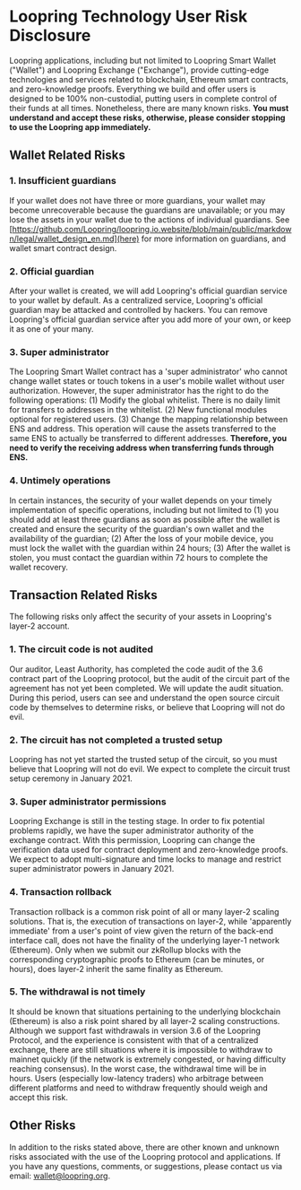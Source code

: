 # Loopring Technology User Risk Disclosure

Loopring applications, including but not limited to Loopring Smart Wallet ("Wallet") and Loopring Exchange ("Exchange"), provide cutting-edge technologies and services related to blockchain, Ethereum smart contracts, and zero-knowledge proofs. Everything we build and offer users is designed to be 100% non-custodial, putting users in complete control of their funds at all times. Nonetheless, there are many known risks. **You must understand and accept these risks, otherwise, please consider stopping to use the Loopring app immediately.**

## Wallet Related Risks
### 1. Insufficient guardians
If your wallet does not have three or more guardians, your wallet may become unrecoverable because the guardians are unavailable; or you may lose the assets in your wallet due to the actions of individual guardians. See [https://github.com/Loopring/loopring.io.website/blob/main/public/markdown/legal/wallet_design_en.md](here) for more information on guardians, and wallet smart contract design.

### 2. Official guardian
After your wallet is created, we will add Loopring's official guardian service to your wallet by default. As a centralized service, Loopring's official guardian may be attacked and controlled by hackers. You can remove Loopring's official guardian service after you add more of your own, or keep it as one of your many. 

### 3. Super administrator
The Loopring Smart Wallet contract has a 'super administrator' who cannot change wallet states or touch tokens in a user's mobile wallet without user authorization. However, the super administrator has the right to do the following operations: (1) Modify the global whitelist. There is no daily limit for transfers to addresses in the whitelist. (2) New functional modules optional for registered users. (3) Change the mapping relationship between ENS and address. This operation will cause the assets transferred to the same ENS to actually be transferred to different addresses. **Therefore, you need to verify the receiving address when transferring funds through ENS.**

### 4. Untimely operations
In certain instances, the security of your wallet depends on your timely implementation of specific operations, including but not limited to (1) you should add at least three guardians as soon as possible after the wallet is created and ensure the security of the guardian's own wallet and the availability of the guardian; (2) After the loss of your mobile device, you must lock the wallet with the guardian within 24 hours; (3) After the wallet is stolen, you must contact the guardian within 72 hours to complete the wallet recovery.

## Transaction Related Risks
The following risks only affect the security of your assets in Loopring's layer-2 account.

### 1. The circuit code is not audited
Our auditor, Least Authority, has completed the code audit of the 3.6 contract part of the Loopring protocol, but the audit of the circuit part of the agreement has not yet been completed. We will update the audit situation. During this period, users can see and understand the open source circuit code by themselves to determine risks, or believe that Loopring will not do evil.

### 2. The circuit has not completed a trusted setup
Loopring has not yet started the trusted setup of the circuit, so you must believe that Loopring will not do evil. We expect to complete the circuit trust setup ceremony in January 2021.

### 3. Super administrator permissions
Loopring Exchange is still in the testing stage. In order to fix potential problems rapidly, we have the super administrator authority of the exchange contract. With this permission, Loopring can change the verification data used for contract deployment and zero-knowledge proofs. We expect to adopt multi-signature and time locks to manage and restrict super administrator powers in January 2021.

### 4. Transaction rollback
Transaction rollback is a common risk point of all or many layer-2 scaling solutions. That is, the execution of transactions on layer-2, while 'apparently immediate' from a user's point of view given the return of the back-end interface call, does not have the finality of the underlying layer-1 network (Ethereum). Only when we submit our zkRollup blocks with the corresponding cryptographic proofs to Ethereum (can be minutes, or hours), does layer-2 inherit the same finality as Ethereum. 

### 5. The withdrawal is not timely
It should be known that situations pertaining to the underlying blockchain (Ethereum) is also a risk point shared by all layer-2 scaling constructions. Although we support fast withdrawals in version 3.6 of the Loopring Protocol, and the experience is consistent with that of a centralized exchange, there are still situations where it is impossible to withdraw to mainnet quickly (if the network is extremely congested, or having difficulty reaching consensus). In the worst case, the withdrawal time will be in hours. Users (especially low-latency traders) who arbitrage between different platforms and need to withdraw frequently should weigh and accept this risk.

## Other Risks
In addition to the risks stated above, there are other known and unknown risks associated with the use of the Loopring protocol and applications. If you have any questions, comments, or suggestions, please contact us via email: wallet@loopring.org.

